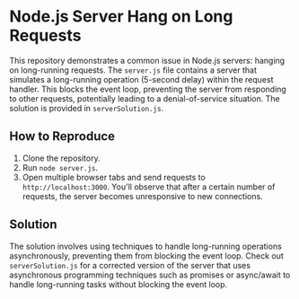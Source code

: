# Node.js Server Hang on Long Requests

This repository demonstrates a common issue in Node.js servers: hanging on long-running requests.  The `server.js` file contains a server that simulates a long-running operation (5-second delay) within the request handler.  This blocks the event loop, preventing the server from responding to other requests, potentially leading to a denial-of-service situation. The solution is provided in `serverSolution.js`.

## How to Reproduce

1. Clone the repository.
2. Run `node server.js`.
3. Open multiple browser tabs and send requests to `http://localhost:3000`. You'll observe that after a certain number of requests, the server becomes unresponsive to new connections.

## Solution

The solution involves using techniques to handle long-running operations asynchronously, preventing them from blocking the event loop.  Check out `serverSolution.js` for a corrected version of the server that uses asynchronous programming techniques such as promises or async/await to handle long-running tasks without blocking the event loop.